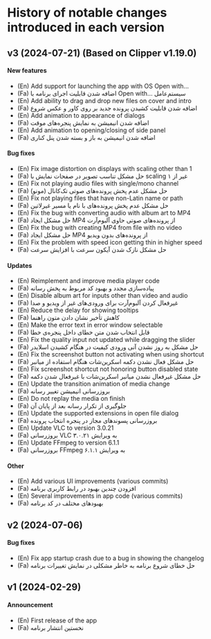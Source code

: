 # History of notable changes introduced in each version

## v3 (2024-07-21) (Based on Clipper v1.19.0)
#### New features
  - (En) Add support for launching the app with OS Open with...
  - (Fa) اضافه شدن قابلیت اجرای برنامه با ‪Open with...‬ سیستم‌عامل
  - (En) Add ability to drag and drop new files on cover and intro
  - (Fa) اضافه شدن قابلیت کشیدن پرونده جدید بر روی کاور و عکس شروع
  - (En) Add animation to appearance of dialogs
  - (Fa) اضافه شدن انیمیشن به نمایش پنجره‌های موقت
  - (En) Add animation to opening/closing of side panel
  - (Fa) اضافه شدن انیمیشن به باز و بسته شدن پنل کناری

#### Bug fixes
  - (En) Fix image distortion on displays with scaling other than 1
  - (Fa) حل مشکل تناسب تصویر در صفحات نمایش با scaling غیر از ۱
  - (En) Fix not playing audio files with single/mono channel
  - (Fa) حل مشکل عدم پخش پرونده‌های صوتی تک‌کانال (مونو)
  - (En) Fix not playing files that have non-Latin name or path
  - (Fa) حل مشکل عدم پخش پرونده‌های با نام یا مسیر غیرلاتین
  - (En) Fix the bug with converting audio with album art to MP4
  - (Fa) حل مشکل ایجاد MP4 از پرونده‌های صوتی حاوی آلبوم‌آرت
  - (En) Fix the bug with creating MP4 from file with no video
  - (Fa) حل مشکل ایجاد MP4 از پرونده‌های بدون ویدیو
  - (En) Fix the problem with speed icon getting thin in higher speed
  - (Fa) حل مشکل نازک شدن آیکون سرعت با افزایش سرعت

#### Updates
  - (En) Reimplement and improve media player code
  - (Fa) پیاده‌سازی مجدد و بهبود کد مربوط به پخش رسانه
  - (En) Disable album art for inputs other than video and audio
  - (Fa) غیرفعال کردن آلبوم‌آرت برای ورودی‌های غیر از ویدیو و صدا
  - (En) Reduce the delay for showing tooltips
  - (Fa) کاهش تأخیر نشان دادن متون راهنما
  - (En) Make the error text in error window selectable
  - (Fa) قابل انتخاب شدن متن خطای داخل پنجره‌ی خطا
  - (En) Fix the quality input not updated while dragging the slider
  - (Fa) حل مشکل به روز نشدن آنی ورودی کیفیت در هنگام کشیدن اسلایدر
  - (En) Fix the screenshot button not activating when using shortcut
  - (Fa) حل مشکل فعال نشدن دکمه اسکرین‌شات هنگام استفاده از میانبر
  - (En) Fix screenshot shortcut not honoring button disabled state
  - (Fa) حل مشکل غیرفعال نشدن میانبر اسکرین‌شات با غیرفعال شدن دکمه
  - (En) Update the transition animation of media change
  - (Fa) بروزرسانی انیمیشن تغییر رسانه
  - (En) Do not replay the media on finish
  - (Fa) جلوگیری از تکرار رسانه بعد از پایان آن
  - (En) Update the supported extensions in open file dialog
  - (Fa) بروزرسانی پسوندهای مجاز در پنجره انتخاب پرونده
  - (En) Update VLC to version 3.0.21
  - (Fa) بروزرسانی VLC به ویرایش ۳.۰.۲۱
  - (En) Update FFmpeg to version 6.1.1
  - (Fa) بروزرسانی FFmpeg به ویرایش ۶.۱.۱

#### Other
  - (En) Add various UI improvements (various commits)
  - (Fa) افزودن چندین بهبود در رابط کاربری برنامه
  - (En) Several improvements in app code (various commits)
  - (Fa) بهبودهای مختلف در کد برنامه

## v2 (2024-07-06)
#### Bug fixes
  - (En) Fix app startup crash due to a bug in showing the changelog
  - (Fa) حل خطای شروع برنامه به خاطر مشکلی در نمایش تغییرات برنامه

## v1 (2024-02-29)
#### Announcement
  - (En) First release of the app
  - (Fa) نخستین انتشار برنامه

